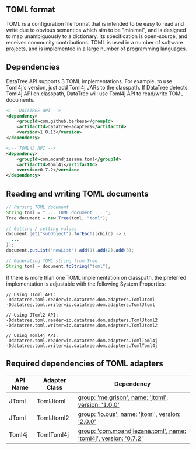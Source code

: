## TOML format

TOML is a configuration file format that is intended to be easy to read and write due to obvious semantics which aim to be "minimal",
and is designed to map unambiguously to a dictionary.
Its specification is open-source, and receives community contributions.
TOML is used in a number of software projects, and is implemented in a large number of programming languages.

## Dependencies

DataTree API supports 3 TOML implementations.
For example, to use Toml4j's version, just add Toml4j JARs to the classpath.
If DataTree detects Toml4j API on classpath, DataTree will use Toml4j API to read/write TOML documents.

```xml
<!-- DATATREE API -->
<dependency>
    <groupId>com.github.berkesa</groupId>
    <artifactId>datatree-adapters</artifactId>
    <version>1.0.13</version>
</dependency>

<!-- TOML4J API -->
<dependency>
    <groupId>com.moandjiezana.toml</groupId>
    <artifactId>toml4j</artifactId>
    <version>0.7.2</version>
</dependency>
```

## Reading and writing TOML documents

```java
// Parsing TOML document
String toml = " ... TOML document ... ";
Tree document = new Tree(toml, "toml");

// Getting / setting values
document.get("subObject").forEach((child) -> {
  ...
});
document.putList("newList").add(1).add(2).add(3);

// Generating TOML string from Tree
String toml = document.toString("toml");
```

If there is more than one TOML implementation on classpath, the preferred
implementation is adjustable with the following System Properties:

```
// Using JToml API:
-Ddatatree.toml.reader=io.datatree.dom.adapters.TomlJtoml
-Ddatatree.toml.writer=io.datatree.dom.adapters.TomlJtoml

// Using JToml2 API:
-Ddatatree.toml.reader=io.datatree.dom.adapters.TomlJtoml2
-Ddatatree.toml.writer=io.datatree.dom.adapters.TomlJtoml2

// Using Toml4j API:
-Ddatatree.toml.reader=io.datatree.dom.adapters.TomlToml4j
-Ddatatree.toml.writer=io.datatree.dom.adapters.TomlToml4j
```

## Required dependencies of TOML adapters

| API Name            | Adapter Class | Dependency |
| ------------------- | ------------- | ---------- |
| JToml | TomlJtoml | [group: 'me.grison', name: 'jtoml', version: '1.0.0'](https://mvnrepository.com/artifact/me.grison/jtoml) |
| JToml | TomlJtoml2 | [group: 'io.ous', name: 'jtoml', version: '2.0.0'](https://mvnrepository.com/artifact/io.ous/jtoml) |
| Toml4j | TomlToml4j | [group: 'com.moandjiezana.toml', name: 'toml4j', version: '0.7.2'](https://mvnrepository.com/artifact/com.moandjiezana.toml/toml4j) | 